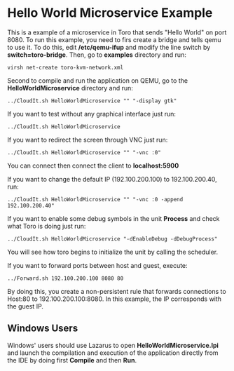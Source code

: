 # Hello World Microservice Example

This is a example of a microservice in Toro that sends "Hello World" on port 8080. To run this example, you need to firs create a bridge and tells qemu to use it. To do this, edit **/etc/qemu-ifup** and modify the line switch by **switch=toro-bridge**. Then, go to **examples** directory and run:

`virsh net-create toro-kvm-network.xml`

Second to compile and run the application on QEMU, go to the **HelloWorldMicroservice** directory and run:

`../CloudIt.sh HelloWorldMicroservice "" "-display gtk"` 

If you want to test without any graphical interface just run:

`../CloudIt.sh HelloWorldMicroservice`

If you want to redirect the screen through VNC just run:

`../CloudIt.sh HelloWorldMicroservice "" "-vnc :0"`

You can connect then connect the client to **localhost:5900**

If you want to change the default IP (192.100.200.100) to 192.100.200.40, run:

`../CloudIt.sh HelloWorldMicroservice "" "-vnc :0 -append 192.100.200.40"`

If you want to enable some debug symbols in the unit **Process** and check what Toro is doing just run:

`../CloudIt.sh HelloWorldMicroservice "-dEnableDebug -dDebugProcess"`

You will see how toro begins to initialize the unit by calling the scheduler.

If you want to forward ports between host and guest, execute:

`../Forward.sh 192.100.200.100 8080 80`

By doing this, you create a non-persistent rule that forwards connections to Host:80 to 192.100.200.100:8080. In this example, the IP corresponds with the guest IP. 

## Windows Users

Windows' users should use Lazarus to open **HelloWorldMicroservice.lpi** and launch the compilation and execution of the application directly from the IDE by doing first **Compile** and then **Run**.

